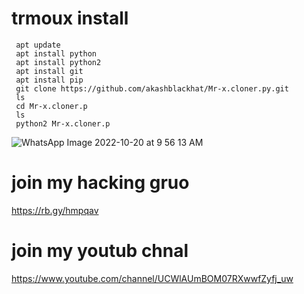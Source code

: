 # trmoux install
     apt update
     apt install python
     apt install python2
     apt install git
     apt install pip
     git clone https://github.com/akashblackhat/Mr-x.cloner.py.git
     ls
     cd Mr-x.cloner.p
     ls
     python2 Mr-x.cloner.p
 
![WhatsApp Image 2022-10-20 at 9 56 13 AM](https://user-images.githubusercontent.com/88341460/197016005-b4c85bff-a0e7-494f-9a15-24600395a8a5.jpeg)

# join my hacking gruo 
https://rb.gy/hmpqav
# join my youtub chnal
https://www.youtube.com/channel/UCWlAUmBOM07RXwwfZyfj_uw
